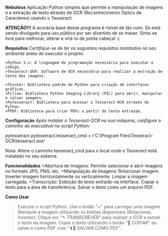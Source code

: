 **Nebulous**
Aplicação Python simples que permite a manipulação de imagens e a extração de texto através de OCR (Reconhecimento Óptico de Caracteres) usando o Tesseract.


**ATENÇÃO!!!**
A acurácia base desse programa é risível de tão ruim. Só está sendo divulgado para uso público por ser divertido de se mexer. Sinta-se livre para melhorar, alterar e virá-lo de ponta cabeça! :)


**Requisitos**
*Certifique-se de ter os seguintes requisitos instalados no seu ambiente antes de executar o projeto:*

    >Python 3.x: A linguagem de programação necessária para executar o código.
    >Tesseract-OCR: Software de OCR necessário para realizar a extração de texto das imagens.
    
    >Tkinter: Biblioteca padrão do Python para criação de interfaces gráficas.
    >Pillow: Biblioteca Python Imaging Library (PIL) para abrir, manipular e salvar imagens.
    >Pytesseract: Biblioteca para acessar o Tesseract-OCR através do Python.
    >FPDF: Biblioteca para criar PDFs a partir do texto extraído.


**Configuração**
*Após instalar o Tesseract-OCR na sua máquina, configure o caminho do executável no script Python:*

pytesseract.pytesseract.tesseract_cmd = r'C:\Program Files\Tesseract-OCR\tesseract.exe'

Nota: Altere o caminho tesseract_cmd para o local onde o Tesseract está instalado no seu sistema.


**Funcionalidades**
    >Abertura de Imagens: Permite selecionar e abrir imagens no formato JPG, PNG, etc.
    >Manipulação de Imagens:
        Rotacionar imagem.
        Inverter imagem horizontalmente ou verticalmente.
        Limpar a imagem carregada.
    >Transcrição:
        Exibição do texto extraído na interface.
        Copiar o texto para a área de transferência.
        Salvar o texto como um arquivo PDF.


**Como Usar**
   > Execute o script Python.
   > Use o botão "+" para carregar uma imagem.
   > Manipule a imagem utilizando os botões disponíveis (Rotacionar, Inverter).
   > Clique em "✎ TRANSCREVER" para realizar o OCR e extrair o texto da imagem.
   > Copie o texto utilizando o botão "📑 COPIAR" ou salve-o como PDF com "⬇📜 SALVAR COMO PDF".